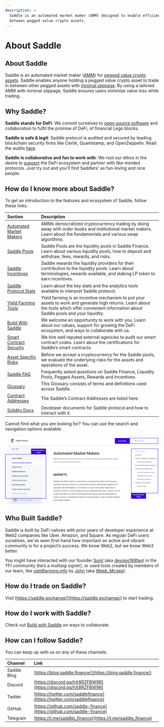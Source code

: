 ```yaml
---
description: >-
  Saddle is an automated market maker (AMM) designed to enable efficient trading
  between pegged value crypto assets.
---
```


# About Saddle

## **About Saddle**

Saddle is an automated market maker \([AMM](https://docs.saddle.finance/automated-market-makers)\) for [pegged value crypto assets](https://docs.saddle.finance/saddle-faq#what-are-pegged-value-crypto-assets-pegged-assets). Saddle enables anyone holding a pegged value crypto asset to trade in between other pegged assets with [minimal slippage](https://docs.saddle.finance/saddle-faq#what-is-a-slippage). By using a tailored AMM with minimal slippage, Saddle ensures users minimize value loss while trading.

## **Why Saddle?**

**Saddle stands for DeFi**: We commit ourselves to [open-source software](https://github.com/saddle-finance) and collaboration to fulfil the promise of DeFi, of financial Lego blocks.

**Saddle is safe & legit**: Saddle protocol is audited and secured by leading blockchain security firms like Certik, Quantstamp, and OpenZeppelin. Read the audits [here](https://github.com/saddle-finance/saddle-audits).

**Saddle is collaborative and fun to work with**: We root our ethos in the desire to [support](https://docs.saddle.finance/build-with-saddle) the DeFi ecosystem and partner with like-minded protocols. Just try out and you’ll find Saddlers’ as fun-loving and nice people.

## **How do I know more about Saddle?**

To get an introduction to the features and ecosystem of Saddle, follow these links.

| Section | Description |
| :--- | :--- |
| [Automated Market Makers](https://docs.saddle.finance/automated-market-makers) | AMMs democratized cryptocurrency trading by doing away with order books and institutional market makers. Learn about the fundamentals and various swap algorithms. |
| [Saddle Pools](https://docs.saddle.finance/saddle-pools) | Saddle Pools are the liquidity pools in Saddle Finance. Learn about various liquidity pools, how to deposit and withdraw, fees, rewards, and risks. |
| [Saddle Incentives](https://docs.saddle.finance/saddle-incentives) | Saddle rewards the liquidity providers for their contribution to the liquidity pools. Learn about terminologies, rewards available, and staking LP token to earn incentives. |
| [Saddle Protocol Stats](https://docs.saddle.finance/saddle-protocol-stats) | Learn about the key stats and the analytics tools available to interpret Saddle protocol. |
| [Yield Farming Tools](https://docs.saddle.finance/yield-farming-tools) | Yield farming is an incentive mechanism to put your assets to work and generate high returns. Learn about the tools which offer convenient information about Saddle pools and your liquidity. |
| [Build With Saddle](https://docs.saddle.finance/build-with-saddle) | We welcome an opportunity to work with you. Learn about our values, support for growing the DeFi ecosystem, and ways to collaborate with us. |
| [Smart Contract Security](https://docs.saddle.finance/smart-contract-audit) | We hire well reputed external agencies to audit our smart contract codes. Learn about the certifications for Saddle’s smart contracts. |
| [Asset Specific Risks](https://docs.saddle.finance/asset-specific-risks) | Before we accept a cryptocurrency for the Saddle pools, we evaluate the underlying risks for the assets and operations of the asset. |
| [Saddle FAQ](https://docs.saddle.finance/saddle-faq) | Frequently asked questions on Saddle Finance, Liquidity Pools, Pegged Assets, Rewards and Incentives. |
| [Glossary](https://docs.saddle.finance/glossary) | This Glossary consists of terms and definitions used across Saddle. |
| [Contract Addresses](https://docs.saddle.finance/contracts) | The Saddle’s Contract Addresses are listed here. |
| [Solidity Docs](https://docs.saddle.finance/solidity-docs) | Developer documents for Saddle protocol and how to interact with it. |

Cannot find what you are looking for? You can use the search and navigation options available.

![Navigation &amp; Search Panels](.gitbook/assets/0%20%2811%29.png)

## **Who Built Saddle?**

Saddle is built by DeFi natives with prior years of developer experience at Web2 companies like Uber, Amazon, and Square. As regular DeFi users ourselves, we’ve seen first-hand how important an active and vibrant community is for a project’s success. We know Web2, but we know Web3 better.

You might have interacted with our founder [Sunil](https://www.linkedin.com/in/sunilsrivatsa/) \(aka [devops199fan](https://twitter.com/devops199fan)\) in the YFI community \(he’s a multisig signer\), or used tools created by members of our team, like [yieldfarming.info](https://yieldfarming.info/) by [John](https://www.linkedin.com/in/jongseunglim/) \(aka [Weeb\_Mcgee](https://twitter.com/Weeb_Mcgee)\).

## **How do I trade on Saddle?**

Visit [https://saddle.exchange/](https://saddle.exchange/) to start trading.

## **How do I work with Saddle?**

Check out [Build with Saddle](https://docs.saddle.finance/build-with-saddle) on ways to collaborate.

## **How can I follow Saddle?**

You can keep up with us on any of these channels.

| Channel | Link |
| :--- | :--- |
| Saddle Blog | [https://blog.saddle.finance/](https://blog.saddle.finance/) |
| Discord | [https://discord.gg/hX8RZFBW9R](https://discord.gg/hX8RZFBW9R) |
| Twitter | [https://twitter.com/saddlefinance](https://twitter.com/saddlefinance) |
| GitHub | [https://github.com/saddle-finance](https://github.com/saddle-finance) |
| Telegram | [https://t.me/saddle\_finance](https://t.me/saddle_finance) |

